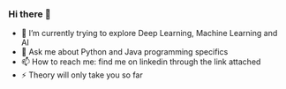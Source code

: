 ### Hi there 👋

- 🔭 I’m currently trying to explore Deep Learning, Machine Learning and AI
- 💬 Ask me about Python and Java programming specifics
- 📫 How to reach me: find me on linkedin through the link attached
- ⚡ Theory will only take you so far
